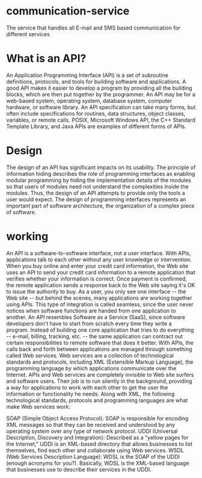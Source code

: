 # communication-service
The service that handles all E-mail and SMS based communication for different services
# What is an API?
An Application Programming Interface (API) is a set of subroutine definitions, protocols, and tools for building software and applications. A good API makes it easier to develop a program by providing all the building blocks, which are then put together by the programmer. An API may be for a web-based system, operating system, database system, computer hardware, or software library. An API specification can take many forms, but often include specifications for routines, data structures, object classes, variables, or remote calls. POSIX, Microsoft Windows API, the C++ Standard Template Library, and Java APIs are examples of different forms of APIs.
# Design
The design of an API has significant impacts on its usability. The principle of information hiding describes the role of programming interfaces as enabling modular programming by hiding the implementation details of the modules so that users of modules need not understand the complexities inside the modules. Thus, the design of an API attempts to provide only the tools a user would expect. The design of programming interfaces represents an important part of software architecture, the organization of a complex piece of software.
# working
An API is a software-to-software interface, not a user interface. With APIs, applications talk to each other without any user knowledge or intervention. When you buy online and enter your credit card information, the Web site uses an API to send your credit card information to a remote application that verifies whether your information is correct. Once payment is confirmed, the remote application sends a response back to the Web site saying it's OK to issue the authority to buy.
As a user, you only see one interface -- the Web site -- but behind the scenes, many applications are working together using APIs. This type of integration is called seamless, since the user never notices when software functions are handed from one application to another.
An API resembles Software as a Service (SaaS), since software developers don't have to start from scratch every time they write a program. Instead of building one core application that tries to do everything -- e-mail, billing, tracking, etc. -- the same application can contract out certain responsibilities to remote software that does it better.
With APIs, the calls back and forth between applications are managed through something called Web services. Web services are a collection of technological standards and protocols, including XML (Extensible Markup Language), the programming language by which applications communicate over the Internet.
APIs and Web services are completely invisible to Web site surfers and software users. Their job is to run silently in the background, providing a way for applications to work with each other to get the user the information or functionality he needs.
Along with XML, the following technological standards, protocols and programming languages are what make Web services work:

SOAP (Simple Object Access Protocol): SOAP is responsible for encoding XML messages so that they can be received and understood by any operating system over any type of network protocol.
UDDI (Universal Description, Discovery and Integration): Described as a "yellow pages for the Internet," UDDI is an XML-based directory that allows businesses to list themselves, find each other and collaborate using Web services.
WSDL (Web Services Description Language): WDSL is the SOAP of the UDDI (enough acronyms for you?). Basically, WDSL is the XML-based language that businesses use to describe their services in the UDDI.

